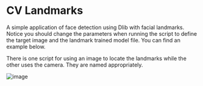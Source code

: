 # CV Landmarks
A simple application of face detection using Dlib with facial landmarks. Notice you should change the parameters when running the script to define the target image and the landmark trained model file. You can find an example below.

There is one script for using an image to locate the landmarks while the other uses the camera. They are named appropriately.


![image](https://github.com/TSantosFigueira/CV_Landmarks/assets/8387776/f6f46e0a-e54a-48cc-9084-9302a9eb5161)

